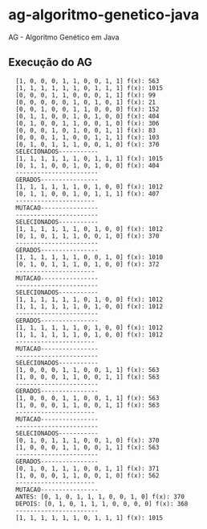 # ag-algoritmo-genetico-java
AG - Algoritmo Genético em Java

## Execução do AG

      [1, 0, 0, 0, 1, 1, 0, 0, 1, 1] f(x): 563
      [1, 1, 1, 1, 1, 1, 0, 1, 1, 1] f(x): 1015
      [0, 0, 0, 1, 1, 0, 0, 0, 1, 1] f(x): 99
      [0, 0, 0, 0, 0, 1, 0, 1, 0, 1] f(x): 21
      [0, 0, 1, 0, 0, 1, 1, 0, 0, 0] f(x): 152
      [0, 1, 1, 0, 0, 1, 0, 1, 0, 0] f(x): 404
      [0, 1, 0, 0, 1, 1, 0, 0, 1, 0] f(x): 306
      [0, 0, 0, 1, 0, 1, 0, 0, 1, 1] f(x): 83
      [0, 0, 0, 1, 1, 0, 0, 1, 1, 1] f(x): 103
      [0, 1, 0, 1, 1, 1, 0, 0, 1, 0] f(x): 370
      SELECIONADOS-----------
      [1, 1, 1, 1, 1, 1, 0, 1, 1, 1] f(x): 1015
      [0, 1, 1, 0, 0, 1, 0, 1, 0, 0] f(x): 404
      -----------------------
      GERADOS----------------
      [1, 1, 1, 1, 1, 1, 0, 1, 0, 0] f(x): 1012
      [0, 1, 1, 0, 0, 1, 0, 1, 1, 1] f(x): 407
      ----------------------
      MUTACAO----------------
      -----------------------
      SELECIONADOS-----------
      [1, 1, 1, 1, 1, 1, 0, 1, 0, 0] f(x): 1012
      [0, 1, 0, 1, 1, 1, 0, 0, 1, 0] f(x): 370
      -----------------------
      GERADOS----------------
      [1, 1, 1, 1, 1, 1, 0, 0, 1, 0] f(x): 1010
      [0, 1, 0, 1, 1, 1, 0, 1, 0, 0] f(x): 372
      ----------------------
      MUTACAO----------------
      -----------------------
      SELECIONADOS-----------
      [1, 1, 1, 1, 1, 1, 0, 1, 0, 0] f(x): 1012
      [1, 1, 1, 1, 1, 1, 0, 1, 0, 0] f(x): 1012
      -----------------------
      GERADOS----------------
      [1, 1, 1, 1, 1, 1, 0, 1, 0, 0] f(x): 1012
      [1, 1, 1, 1, 1, 1, 0, 1, 0, 0] f(x): 1012
      ----------------------
      MUTACAO----------------
      -----------------------
      SELECIONADOS-----------
      [1, 0, 0, 0, 1, 1, 0, 0, 1, 1] f(x): 563
      [1, 0, 0, 0, 1, 1, 0, 0, 1, 1] f(x): 563
      -----------------------
      GERADOS----------------
      [1, 0, 0, 0, 1, 1, 0, 0, 1, 1] f(x): 563
      [1, 0, 0, 0, 1, 1, 0, 0, 1, 1] f(x): 563
      ----------------------
      MUTACAO----------------
      -----------------------
      SELECIONADOS-----------
      [0, 1, 0, 1, 1, 1, 0, 0, 1, 0] f(x): 370
      [1, 0, 0, 0, 1, 1, 0, 0, 1, 1] f(x): 563
      -----------------------
      GERADOS----------------
      [0, 1, 0, 1, 1, 1, 0, 0, 1, 1] f(x): 371
      [1, 0, 0, 0, 1, 1, 0, 0, 1, 0] f(x): 562
      ----------------------
      MUTACAO----------------
      ANTES: [0, 1, 0, 1, 1, 1, 0, 0, 1, 0] f(x): 370
      DEPOIS: [0, 1, 0, 1, 1, 1, 0, 0, 0, 0] f(x): 368
      -----------------------
      [1, 1, 1, 1, 1, 1, 0, 1, 1, 1] f(x): 1015
